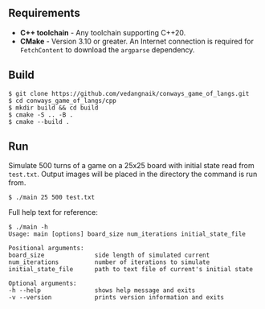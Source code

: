 ## Requirements
* **C++ toolchain** - Any toolchain supporting C++20.
* **CMake** - Version 3.10 or greater. An Internet connection is required for `FetchContent` to download the `argparse` dependency.

## Build
```
$ git clone https://github.com/vedangnaik/conways_game_of_langs.git
$ cd conways_game_of_langs/cpp
$ mkdir build && cd build
$ cmake -S .. -B .
$ cmake --build .
```

## Run
Simulate 500 turns of a game on a 25x25 board with initial state read from `test.txt`. Output images will be placed in the directory the command is run from.
```
$ ./main 25 500 test.txt
```
Full help text for reference:
```
$ ./main -h
Usage: main [options] board_size num_iterations initial_state_file

Positional arguments:
board_size              side length of simulated current
num_iterations          number of iterations to simulate
initial_state_file      path to text file of current's initial state

Optional arguments:
-h --help               shows help message and exits
-v --version            prints version information and exits
```